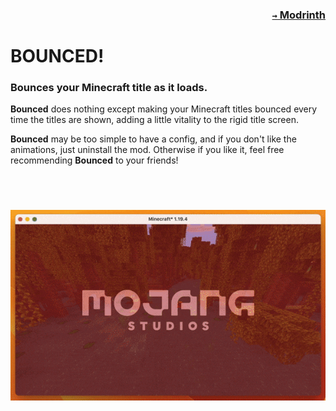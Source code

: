 ### <p align=right>[`→` Modrinth](https://modrinth.com/mod/bounced)</p>

# BOUNCED!

### Bounces your Minecraft title as it loads.

**Bounced** does nothing except making your Minecraft titles bounced every time the titles are shown, adding a little vitality to the rigid title screen.

**Bounced** may be too simple to have a config, and if you don't like the animations, just uninstall the mod. Otherwise if you like it, feel free recommending **Bounced** to your friends!

# 
<br />

<p align=left>
    <img src="/artwork/content/bounced-2.1.0.gif" />
</p>
